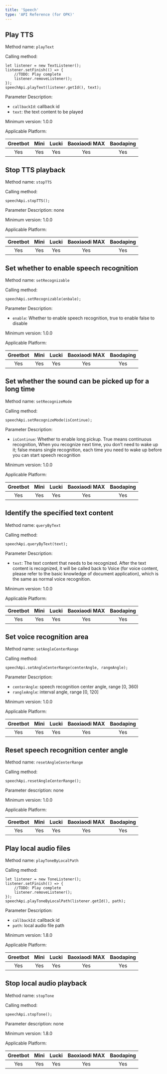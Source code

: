 ```yaml
---
title: 'Speech'
type: 'API Reference (for OPK)'
---
```


## Play TTS

Method name: `playText`

Calling method:

```
let listener = new TextListener();
listener.setFinish(() => {
    //TODO: Play complete
    listener.removeListener();
});
speechApi.playText(listener.getId(), text);
```

Parameter Description:

- `callbackId`: callback id
- `text`: the text content to be played

Minimum version: 1.0.0

Applicable Platform:

<div class="fixed-table bordered-table">

|Greetbot|Mini|Lucki|Baoxiaodi MAX|Baodaping|
|:-:|:-:|:-:|:-:|:-:|
|Yes|Yes|Yes|Yes|Yes|

</div>

## Stop TTS playback
Method name: `stopTTS`

Calling method:
```
speechApi.stopTTS();
```

Parameter Description: none

Minimum version: 1.0.0

Applicable Platform:

<div class="fixed-table bordered-table">

|Greetbot|Mini|Lucki|Baoxiaodi MAX|Baodaping|
|:-:|:-:|:-:|:-:|:-:|
|Yes|Yes|Yes|Yes|Yes|

</div>

## Set whether to enable speech recognition
Method name: `setRecognizable`

Calling method:
```
speechApi.setRecognizable(enbale);
```

Parameter Description:

- `enable`: Whether to enable speech recognition, true to enable false to disable

Minimum version: 1.0.0

Applicable Platform:

<div class="fixed-table bordered-table">

|Greetbot|Mini|Lucki|Baoxiaodi MAX|Baodaping|
|:-:|:-:|:-:|:-:|:-:|
|Yes|Yes|Yes|Yes|Yes|

</div>

## Set whether the sound can be picked up for a long time
Method name: `setRecognizeMode`

Calling method:
```
speechApi.setRecognizeMode(isContinue);
```

Parameter Description:

- `isContinue`: Whether to enable long pickup. True means continuous recognition, When you recognize next time, you don’t need to wake up it; false means single recognition, each time you need to wake up before you can start speech recognition

Minimum version: 1.0.0

Applicable Platform:

<div class="fixed-table bordered-table">

|Greetbot|Mini|Lucki|Baoxiaodi MAX|Baodaping|
|:-:|:-:|:-:|:-:|:-:|
|Yes|Yes|Yes|Yes|Yes|

</div>

## Identify the specified text content
Method name: `queryByText`

Calling method:
```
speechApi.queryByText(text);
```

Parameter Description:

- `text`: The text content that needs to be recognized. After the text content is recognized, it will be called back to Voice (for voice content, please refer to the basic knowledge of document application), which is the same as normal voice recognition.

Minimum version: 1.0.0

Applicable Platform:

<div class="fixed-table bordered-table">

|Greetbot|Mini|Lucki|Baoxiaodi MAX|Baodaping|
|:-:|:-:|:-:|:-:|:-:|
|Yes|Yes|Yes|Yes|Yes|

</div>

## Set voice recognition area
Method name: `setAngleCenterRange`

Calling method:
```
speechApi.setAngleCenterRange(centerAngle, rangeAngle);
```

Parameter Description:

- `centerAngle`: speech recognition center angle, range [0, 360)
- `rangleAngle`: interval angle, range [0, 120]

Minimum version: 1.0.0

Applicable Platform:

<div class="fixed-table bordered-table">

|Greetbot|Mini|Lucki|Baoxiaodi MAX|Baodaping|
|:-:|:-:|:-:|:-:|:-:|
|Yes|Yes|Yes|Yes|Yes|

</div>

## Reset speech recognition center angle
Method name: `resetAngleCenterRange`

Calling method:
```
speechApi.resetAngleCenterRange();
```

Parameter description: none

Minimum version: 1.0.0

Applicable Platform:

<div class="fixed-table bordered-table">

|Greetbot|Mini|Lucki|Baoxiaodi MAX|Baodaping|
|:-:|:-:|:-:|:-:|:-:|
|Yes|Yes|Yes|Yes|Yes|

</div>

## Play local audio files
Method name: `playToneByLocalPath`

Calling method:

```
let listener = new ToneListener();
listener.setFinish(() => {
    //TODO: Play complete
    listener.removeListener();
});
speechApi.playToneByLocalPath(listener.getId(), path);
```

Parameter Description:

- `callbackId`: callback id
- `path`: local audio file path

Minimum version: 1.8.0

Applicable Platform:

<div class="fixed-table bordered-table">

|Greetbot|Mini|Lucki|Baoxiaodi MAX|Baodaping|
|:-:|:-:|:-:|:-:|:-:|
|Yes|Yes|Yes|Yes|Yes|

</div>

## Stop local audio playback
Method name: `stopTone`

Calling method:
```
speechApi.stopTone();
```

Parameter description: none

Minimum version: 1.8.0

Applicable Platform:

<div class="fixed-table bordered-table">

|Greetbot|Mini|Lucki|Baoxiaodi MAX|Baodaping|
|:-:|:-:|:-:|:-:|:-:|
|Yes|Yes|Yes|Yes|Yes|

</div>
